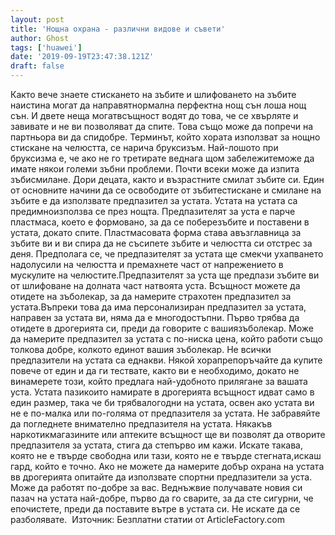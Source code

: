 ```yaml
---
layout: post
title: 'Нощна охрана - различни видове и съвети'
author: Ghost
tags: ['huawei']
date: '2019-09-19T23:47:38.121Z'
draft: false
---
```


Както вече знаете стискането на зъбите и шлифоването на зъбите наистина могат да направятнормална перфектна нощ сън лоша нощ сън. И двете неща могатвсъщност водят до това, че се хвърляте и завивате и не ви позволяват да спите. Това също може да попречи на партньора ви да спидобре. Терминът, който хората използват за нощно стискане на челюстта, се нарича бруксизъм. Най-лошото при бруксизма е, че ако не го третирате веднага щом забележитеможе да имате някои големи зъбни проблеми. Почти всеки може да изпита зъбисмилане. Дори децата, както и възрастните смилат зъбите си. Един от основните начини да се освободите от зъбитестискане и смилане на зъбите е да използвате предпазител за устата. Устата на устата са предимноизползва се през нощта. Предпазителят за уста е парче пластмаса, което е формовано, за да се поберезъбите и поставени в устата, докато спите. Пластмасовата форма става авъзглавница за зъбите ви и ви спира да не съсипете зъбите и челюстта си отстрес за деня. Предполага се, че предпазителят за устата ще смекчи ухапването надолусили на челюстта и премахнете част от напрежението в мускулите на челюстите.Предпазителят за уста ще предпази зъбите ви от шлифоване на долната част натвоята уста. Всъщност можете да отидете на зъболекар, за да намерите страхотен предпазител за устата.Въпреки това да има персонализиран предпазител за устата, направен за устата ви, няма да е многодостъпни. Първо трябва да отидете в дрогерията си, преди да говорите с вашиязъболекар. Може да намерите предпазител за устата с по-ниска цена, който работи също толкова добре, колкото единот вашия зъболекар. Не всички предпазители на устата са еднакви. Някой хорапрепоръчайте да купите повече от един и да ги тествате, както ви е необходимо, докато не винамерете този, който предлага най-удобното прилягане за вашата уста. Устата пазикоито намирате в дрогерията всъщност идват само в един размер, така че би трябвалогодни на устата, освен ако устата ви не е по-малка или по-голяма от предпазителя за устата. Не забравяйте да погледнете внимателно предпазителя на устата. Някакъв наркотикмагазините или аптеките всъщност ще ви позволят да отворите предпазителя за устата, стига да степърво им кажи. Искате такава, която не е твърде свободна или тази, която не е твърде стегната,искаш гард, който е точно. Ако не можете да намерите добър охрана на устата вв дрогерията опитайте да използвате спортни предпазители за уста. Може да работят по-добре за вас. Веднъжвие получавате новия си пазач на устата най-добре, първо да го сварите, за да сте сигурни, че епочистете, преди да поставите вътре в устата си. Не искате да се разболявате.  Източник: Безплатни статии от ArticleFactory.com
